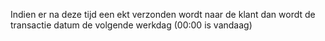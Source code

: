 Indien er na deze tijd een ekt verzonden wordt naar de klant dan wordt de transactie datum de volgende werkdag (00:00 is vandaag)